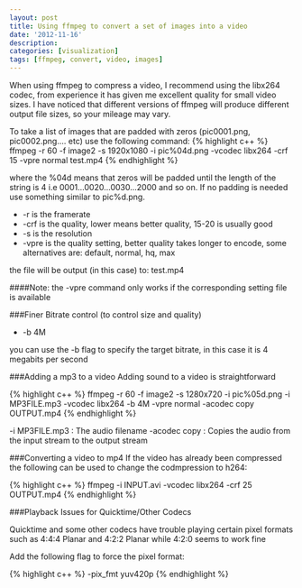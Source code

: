 ```yaml
---
layout: post
title: Using ffmpeg to convert a set of images into a video
date: '2012-11-16'
description:
categories: [visualization]
tags: [ffmpeg, convert, video, images]
---
```


When using ffmpeg to compress a video, I recommend using the libx264 codec, from experience it has given me excellent quality for small video sizes. I have noticed that different versions of ffmpeg will produce different output file sizes, so your mileage may vary.

To take a list of images that are padded with zeros (pic0001.png, pic0002.png.... etc) use the following command:
{% highlight c++ %}
ffmpeg -r 60 -f image2 -s 1920x1080 -i pic%04d.png -vcodec libx264 -crf 15 -vpre normal test.mp4
{% endhighlight %}

where the %04d means that zeros will be padded until the length of the string is 4 i.e 0001...0020...0030...2000 and so on. If no padding is needed use something similar to pic%d.png.

*  -r is the framerate
*  -crf is the quality, lower means better quality, 15-20 is usually good
*  -s is the resolution
*  -vpre is the quality setting, better quality takes longer to encode, some alternatives are: default, normal, hq, max

the file will be output (in this case) to: test.mp4 

####Note: the -vpre command only works if the corresponding setting file is available

###Finer Bitrate control (to control size and quality)

*  -b 4M

you can use the -b flag to specify the target bitrate, in this case it is 4 megabits per second 


###Adding a mp3 to a video 
Adding sound to a video is straightforward

{% highlight c++ %}
ffmpeg -r 60 -f image2 -s 1280x720 -i pic%05d.png -i MP3FILE.mp3 -vcodec libx264 -b 4M -vpre normal -acodec copy OUTPUT.mp4 
{% endhighlight %}

-i MP3FILE.mp3 : The audio filename
-acodec copy : Copies the audio from the input stream to the output stream

###Converting a video to mp4 
If the video has already been compressed the following can be used to change the codmpression to h264:

{% highlight c++ %}
ffmpeg  -i INPUT.avi -vcodec libx264 -crf 25 OUTPUT.mp4
{% endhighlight %}


###Playback Issues for Quicktime/Other Codecs

Quicktime and some other codecs have trouble playing certain pixel formats such as 4:4:4 Planar and 4:2:2 Planar while 4:2:0 seems to work fine

Add the following flag to force the pixel format:

{% highlight c++ %}
-pix_fmt yuv420p
{% endhighlight %}



